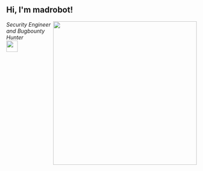 <h2> Hi, I'm madrobot!</h2>
<img align='right' src="https://github-readme-stats.vercel.app/api?username=mad-robot&show_icons=true&theme=radical" width="380">
<p><em>Security Engineer and Bugbounty Hunter <br>
 <img src="https://media.giphy.com/media/WUlplcMpOCEmTGBtBW/giphy.gif" width="30"> 
</em></p>
